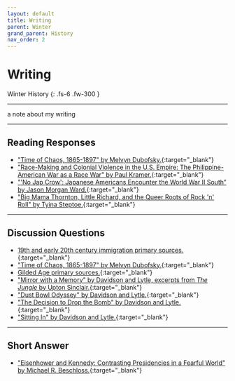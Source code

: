 ```yaml
---
layout: default
title: Writing
parent: Winter
grand_parent: History
nav_order: 2
---
```


# Writing

Winter History
{: .fs-6 .fw-300 }

---

a note about my writing

---

## Reading Responses

- ["Time of Chaos, 1865-1897" by Melvyn Dubofsky.](https://sahana-sarangi.github.io/hahats/docs/history/winter/dubofskyrr.pdf){:target="_blank"}
- ["Race-Making and Colonial Violence in the U.S. Empire: The Philippine-American War as a Race War" by Paul Kramer.](https://sahana-sarangi.github.io/hahats/docs/history/winter/kramerrr.pdf){:target="_blank"}
- ["'No Jap Crow': Japanese Americans Encounter the World War II South” by Jason Morgan Ward.](https://sahana-sarangi.github.io/hahats/docs/history/winter/wardrr.pdf){:target="_blank"}
- ["Big Mama Thornton, Little Richard, and the Queer Roots of Rock 'n' Roll" by Tyina Steptoe.](https://sahana-sarangi.github.io/hahats/docs/history/winter/steptoerr.pdf){:target="_blank"}

---

## Discussion Questions

- [19th and early 20th century immigration primary sources.](https://sahana-sarangi.github.io/hahats/docs/history/winter/immigrationprimarysourcesdq.pdf){:target="_blank"}
- ["Time of Chaos, 1865-1897" by Melvyn Dubofsky.](https://sahana-sarangi.github.io/hahats/docs/history/winter/dubofskydq.pdf){:target="_blank"}
- [Gilded Age primary sources.](https://sahana-sarangi.github.io/hahats/docs/history/winter/gaprimarysourcesdq.pdf){:target="_blank"}
- ["Mirror with a Memory" by Davidson and Lytle, excerpts from *The Jungle* by Upton Sinclair.](https://sahana-sarangi.github.io/hahats/docs/history/winter/artwanagendadq.pdf){:target="_blank"}
- ["Dust Bowl Odyssey" by Davidson and Lytle.](https://sahana-sarangi.github.io/hahats/docs/history/winter/dustbowlodysseydq.pdf){:target="_blank"}
- ["The Decision to Drop the Bomb" by Davidson and Lytle.](https://sahana-sarangi.github.io/hahats/docs/history/winter/decisiontodropthebombdq.pdf){:target="_blank"}
- ["Sitting In" by Davidson and Lytle.](https://sahana-sarangi.github.io/hahats/docs/history/winter/sittingindq.pdf){:target="_blank"}

---

## Short Answer

- ["Eisenhower and Kennedy: Contrasting Presidencies in a Fearful World" by Michael R. Beschloss.](https://sahana-sarangi.github.io/hahats/docs/history/winter/beschloss.pdf){:target="_blank"}
